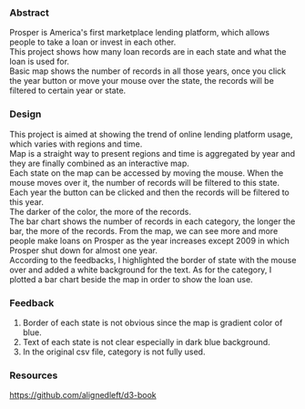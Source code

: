 ### Abstract
  Prosper is America's first marketplace lending platform, which allows people to take a loan or invest in each other.   
  This project shows how many loan records are in each state and what the loan is used for.  
  Basic map shows the number of records in all those years, once you click the year button or move your mouse over the state, the records will be filtered to certain year or state.  
### Design
  This project is aimed at showing the trend of online lending platform usage, which varies with regions and time.  
  Map is a straight way to present regions and time is aggregated by year and they are finally combined as an interactive map.  
  Each state on the map can be accessed by moving the mouse. When the mouse moves over it, the number of records will be filtered to this state.   
  Each year the button can be clicked and then the records will be filtered to this year.  
  The darker of the color, the more of the records.   
  The bar chart shows the number of records in each category, the longer the bar, the more of the records.
  From the map, we can see more and more people make loans on Prosper as the year increases except 2009 in which Prosper shut down for almost one year.   
  According to the feedbacks, I highlighted the border of state with the mouse over and added a white background for the text. As for the category, I plotted a bar chart beside the map in order to show the loan use.     
### Feedback
  1. Border of each state is not obvious since the map is gradient color of blue.
  2. Text of each state is not clear especially in dark blue background.
  3. In the original csv file, category is not fully used.    
### Resources
  https://github.com/alignedleft/d3-book
